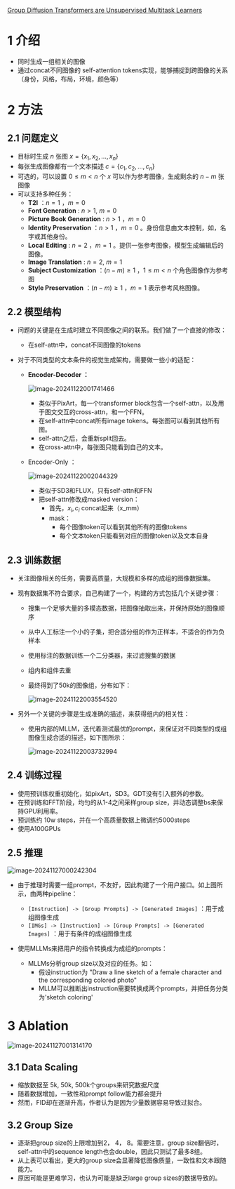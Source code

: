 [Group Diffusion Transformers are Unsupervised Multitask Learners](https://arxiv.org/abs/2410.15027)

# 1 介绍

- 同时生成一组相关的图像
- 通过concat不同图像的 self-attention tokens实现，能够捕捉到跨图像的关系（身份，风格，布局，环境，颜色等）

# 2 方法

## 2.1 问题定义

- 目标时生成 $n$ 张图 $x = \{ x_1, x_2, ..., x_n \}$ 
- 每张生成图像都有一个文本描述 $c = \{ c_1, c_2, ..., c_n \}$ 
- 可选的，可以设置 $0 \le m \lt n$ 个 $x$ 可以作为参考图像，生成剩余的 $n - m$ 张图像
- 可以支持多种任务：
  - **T2I** ：$n = 1$ ，$m = 0$ 
  - **Font Generation** : $n > 1$, $m = 0$ 
  - **Picture Book Generation** : $n \gt 1$ ，$m = 0$ 
  - **Identity Preservation** ：$n > 1$ ，$m = 0$  。身份信息由文本控制，如，名字或其他身份。
  - **Local Editing** : $n = 2$ ，$m = 1$ 。提供一张参考图像，模型生成编辑后的图像。
  - **Image Translation** : $n = 2$, $m = 1$ 
  - **Subject Customization** ：$(n - m) \ge 1$ ，$1 \le m \lt n$ 个角色图像作为参考图
  - **Style Preservation** ：$(n - m) \ge 1$ ，$m = 1$ 表示参考风格图像。

## 2.2 模型结构

- 问题的关键是在生成时建立不同图像之间的联系。我们做了一个直接的修改：

  - 在self-attn中，concat不同图像的tokens

- 对于不同类型的文本条件的视觉生成架构，需要做一些小的适配：

  - **Encoder-Decoder ：**

    ![image-20241122001741466](imgs/61-Group%20diffusion%20transformers%20are%20unsupervised%20multitask%20learners/image-20241122001741466.png)

    - 类似于PixArt，每一个transformer block包含一个self-attn，以及用于图文交互的cross-attn，和一个FFN。
    - 在self-attn中concat所有image tokens。每张图可以看到其他所有图。
    - self-attn之后，会重新split回去。
    - 在cross-attn中，每张图只能看到自己的文本。

  - Encoder-Only ：

    ![image-20241122002044329](imgs/61-Group%20diffusion%20transformers%20are%20unsupervised%20multitask%20learners/image-20241122002044329.png)

    - 类似于SD3和FLUX，只有self-attn和FFN
    - 把self-attn修改成masked version：
      - 首先，$x_i, c_i$ concat起来（x_mm） 
      - mask：
        - 每个图像token可以看到其他所有的图像tokens
        - 每个文本token只能看到对应的图像token以及文本自身

## 2.3 训练数据

- 关注图像相关的任务，需要高质量，大规模和多样的成组的图像数据集。

- 现有数据集不符合要求，自己构建了一个，构建的方式包括几个关键步骤：

  - 搜集一个足够大量的多模态数据，把图像抽取出来，并保持原始的图像顺序

  - 从中人工标注一个小的子集，把合适分组的作为正样本，不适合的作为负样本

  - 使用标注的数据训练一个二分类器，来过滤搜集的数据

  - 组内和组件去重

  - 最终得到了50k的图像组，分布如下：

    ![image-20241122003554520](imgs/61-Group%20diffusion%20transformers%20are%20unsupervised%20multitask%20learners/image-20241122003554520.png)

- 另外一个关键的步骤是生成准确的描述，来获得组内的相关性：

  - 使用内部的MLLM，迭代着测试最优的prompt，来保证对不同类型的成组图像生成合适的描述，如下图所示：

    ![image-20241122003732994](imgs/61-Group%20diffusion%20transformers%20are%20unsupervised%20multitask%20learners/image-20241122003732994.png)

## 2.4 训练过程

- 使用预训练权重初始化，如pixArt，SD3。GDT没有引入额外的参数。
- 在预训练和FFT阶段，均匀的从1-4之间采样group size，并动态调整bs来保持GPU利用率。
- 预训练约 10w steps，并在一个高质量数据上微调约5000steps
- 使用A100GPUs

## 2.5 推理

![image-20241127000242304](imgs/61-Group%20diffusion%20transformers%20are%20unsupervised%20multitask%20learners/image-20241127000242304.png)

- 由于推理时需要一组prompt，不友好，因此构建了一个用户接口。如上图所示，由两种pipeline：
  - `[Instruction] -> [Group Prompts] -> [Generated Images]` ：用于成组图像生成
  - `[IMGs] -> [Instruction] -> [Group Prompts] -> [Generated Images]` ：用于有条件的成组图像生成

- 使用MLLMs来把用户的指令转换成为成组的prompts：
  - MLLMs分析group size以及对应的任务。如：
    - 假设instruction为 "Draw a line sketch of a female character and the corresponding colored photo" 
    - MLLM可以推断出instruction需要转换成两个prompts，并把任务分类为'sketch coloring'

# 3 Ablation

![image-20241127001314170](imgs/61-Group%20diffusion%20transformers%20are%20unsupervised%20multitask%20learners/image-20241127001314170.png)

## 3.1 Data Scaling

- 缩放数据至 5k, 50k, 500k个groups来研究数据尺度
- 随着数据增加，一致性和prompt follow能力都会提升
- 然而，FID却在逐渐升高，作者认为是因为少量数据容易导致过拟合。

## 3.2 Group Size

- 逐渐把group size的上限增加到2， 4， 8。需要注意，group size翻倍时，self-attn中的sequence length也会double，因此只测试了最多8组。
- 从上表可以看出，更大的group size会显著降低图像质量，一致性和文本跟随能力。
- 原因可能是更难学习，也认为可能是缺乏large group sizes的数据导致的。